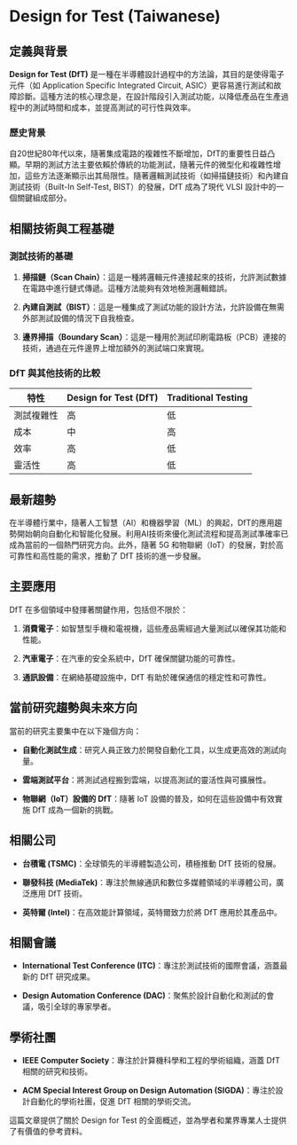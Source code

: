 # Design for Test (Taiwanese)

## 定義與背景

**Design for Test (DfT)** 是一種在半導體設計過程中的方法論，其目的是使得電子元件（如 Application Specific Integrated Circuit, ASIC）更容易進行測試和故障診斷。這種方法的核心理念是，在設計階段引入測試功能，以降低產品在生產過程中的測試時間和成本，並提高測試的可行性與效率。

### 歷史背景

自20世紀80年代以來，隨著集成電路的複雜性不斷增加，DfT的重要性日益凸顯。早期的測試方法主要依賴於傳統的功能測試，隨著元件的微型化和複雜性增加，這些方法逐漸顯示出其局限性。隨著邏輯測試技術（如掃描鏈技術）和內建自測試技術（Built-In Self-Test, BIST）的發展，DfT 成為了現代 VLSI 設計中的一個關鍵組成部分。

## 相關技術與工程基礎

### 測試技術的基礎

1. **掃描鏈（Scan Chain）**：這是一種將邏輯元件連接起來的技術，允許測試數據在電路中進行鏈式傳遞。這種方法能夠有效地檢測邏輯錯誤。
  
2. **內建自測試（BIST）**：這是一種集成了測試功能的設計方法，允許設備在無需外部測試設備的情況下自我檢查。

3. **邊界掃描（Boundary Scan）**：這是一種用於測試印刷電路板（PCB）連接的技術，通過在元件邊界上增加額外的測試端口來實現。

### DfT 與其他技術的比較

| 特性        | Design for Test (DfT)  | Traditional Testing   |
|------------|-----------------------|-----------------------|
| 測試複雜性  | 高                     | 低                     |
| 成本        | 中                     | 高                     |
| 效率        | 高                     | 低                     |
| 靈活性      | 高                     | 低                     |

## 最新趨勢

在半導體行業中，隨著人工智慧（AI）和機器學習（ML）的興起，DfT的應用趨勢開始朝向自動化和智能化發展。利用AI技術來優化測試流程和提高測試準確率已成為當前的一個熱門研究方向。此外，隨著 5G 和物聯網（IoT）的發展，對於高可靠性和高性能的需求，推動了 DfT 技術的進一步發展。

## 主要應用

DfT 在多個領域中發揮著關鍵作用，包括但不限於：

1. **消費電子**：如智慧型手機和電視機，這些產品需經過大量測試以確保其功能和性能。
  
2. **汽車電子**：在汽車的安全系統中，DfT 確保關鍵功能的可靠性。
  
3. **通訊設備**：在網絡基礎設施中，DfT 有助於確保通信的穩定性和可靠性。

## 當前研究趨勢與未來方向

當前的研究主要集中在以下幾個方向：

- **自動化測試生成**：研究人員正致力於開發自動化工具，以生成更高效的測試向量。
  
- **雲端測試平台**：將測試過程搬到雲端，以提高測試的靈活性與可擴展性。
  
- **物聯網（IoT）設備的 DfT**：隨著 IoT 設備的普及，如何在這些設備中有效實施 DfT 成為一個新的挑戰。

## 相關公司

- **台積電 (TSMC)**：全球領先的半導體製造公司，積極推動 DfT 技術的發展。
  
- **聯發科技 (MediaTek)**：專注於無線通訊和數位多媒體領域的半導體公司，廣泛應用 DfT 技術。

- **英特爾 (Intel)**：在高效能計算領域，英特爾致力於將 DfT 應用於其產品中。

## 相關會議

- **International Test Conference (ITC)**：專注於測試技術的國際會議，涵蓋最新的 DfT 研究成果。

- **Design Automation Conference (DAC)**：聚焦於設計自動化和測試的會議，吸引全球的專家學者。

## 學術社團

- **IEEE Computer Society**：專注於計算機科學和工程的學術組織，涵蓋 DfT 相關的研究和技術。

- **ACM Special Interest Group on Design Automation (SIGDA)**：專注於設計自動化的學術社團，促進 DfT 相關的學術交流。 

這篇文章提供了關於 Design for Test 的全面概述，並為學者和業界專業人士提供了有價值的參考資料。